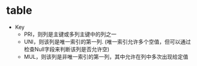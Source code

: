 # table
- Key
    - PRI，则列是主键或多列主键中的列之一
    - UNI，则该列是唯一索引的第一列. (唯一索引允许多个空值，但可以通过检查Null字段来判断该列是否允许空)
    - MUL，则该列是非唯一索引的第一列，其中允许在列中多次出现给定值
